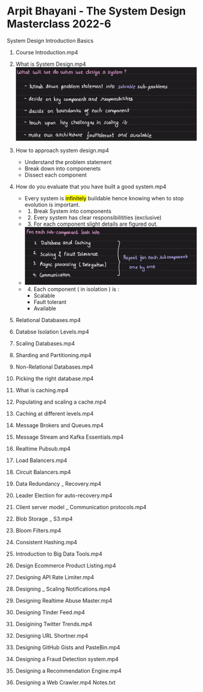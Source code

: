 # Arpit Bhayani - The System Design Masterclass 2022-6

System Design Introduction Basics

1.  Course Introduction.mp4
2.  What is System Design.mp4
    ![02_whatissystemdesignProblem.](./images/02_whatissystemdesignProblem.png)
3.  How to approach system design.mp4

    - Understand the problem statement
    - Break down into componenets
    - Dissect each component

4.  How do you evaluate that you have built a good system.mp4

    - Every system is <mark>infinitely</mark> buildable hence knowing when to stop evolution is important.
    - 1. Break System into components
    - 2. Every system has clear responsibilitities (exclusive)
    - 3. For each component slight details are figured out.
    - ![03_subcomponents](./images/03_subcomponents.png)
    - 4. Each component ( in isolation ) is :
      - Scalable
      - Fault tolerant
      - Available

5.  Relational Databases.mp4
6.  Databse Isolation Levels.mp4
7.  Scaling Databases.mp4
8.  Sharding and Partitioning.mp4
9.  Non-Relational Databases.mp4
10. Picking the right database.mp4
11. What is caching.mp4
12. Populating and scaling a cache.mp4
13. Caching at different levels.mp4
14. Message Brokers and Queues.mp4
15. Message Stream and Kafka Essentials.mp4
16. Realtime Pubsub.mp4
17. Load Balancers.mp4
18. Circuit Balancers.mp4
19. Data Redundancy \_ Recovery.mp4
20. Leader Election for auto-recovery.mp4
21. Client server model \_ Communication protocols.mp4
22. Blob Storage \_ S3.mp4
23. Bloom Filters.mp4
24. Consistent Hashing.mp4
25. Introduction to Big Data Tools.mp4
26. Design Ecommerce Product Listing.mp4
27. Designing API Rate Limiter.mp4
28. Designing \_ Scaling Notifications.mp4
29. Designing Realtime Abuse Master.mp4
30. Designing Tinder Feed.mp4
31. Desigining Twitter Trends.mp4
32. Designing URL Shortner.mp4
33. Designing GitHub Gists and PasteBin.mp4
34. Designing a Fraud Detection system.mp4
35. Designing a Recommendation Engine.mp4
36. Designing a Web Crawler.mp4
    Notes.txt
